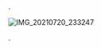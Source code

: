 
.

![IMG_20210720_233247](https://user-images.githubusercontent.com/36210723/135838818-7994fbfc-047b-4bd5-96b1-5779b918c28c.jpg)




.
